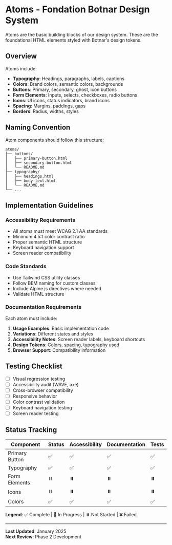 # Atoms - Fondation Botnar Design System

Atoms are the basic building blocks of our design system. These are the foundational HTML elements styled with Botnar's design tokens.

## Overview

Atoms include:
- **Typography**: Headings, paragraphs, labels, captions
- **Colors**: Brand colors, semantic colors, backgrounds
- **Buttons**: Primary, secondary, ghost, icon buttons
- **Form Elements**: Inputs, selects, checkboxes, radio buttons
- **Icons**: UI icons, status indicators, brand icons
- **Spacing**: Margins, paddings, gaps
- **Borders**: Radius, widths, styles

## Naming Convention

Atom components should follow this structure:
```
atoms/
├── buttons/
│   ├── primary-button.html
│   ├── secondary-button.html
│   └── README.md
├── typography/
│   ├── headings.html
│   ├── body-text.html
│   └── README.md
└── ...
```

## Implementation Guidelines

### Accessibility Requirements
- All atoms must meet WCAG 2.1 AA standards
- Minimum 4.5:1 color contrast ratio
- Proper semantic HTML structure
- Keyboard navigation support
- Screen reader compatibility

### Code Standards
- Use Tailwind CSS utility classes
- Follow BEM naming for custom classes
- Include Alpine.js directives where needed
- Validate HTML structure

### Documentation Requirements
Each atom must include:
1. **Usage Examples**: Basic implementation code
2. **Variations**: Different states and styles
3. **Accessibility Notes**: Screen reader labels, keyboard shortcuts
4. **Design Tokens**: Colors, spacing, typography used
5. **Browser Support**: Compatibility information

## Testing Checklist

- [ ] Visual regression testing
- [ ] Accessibility audit (WAVE, axe)
- [ ] Cross-browser compatibility
- [ ] Responsive behavior
- [ ] Color contrast validation
- [ ] Keyboard navigation testing
- [ ] Screen reader testing

## Status Tracking

| Component | Status | Accessibility | Documentation | Tests |
|-----------|--------|---------------|---------------|-------|
| Primary Button | ✅ | ✅ | ✅ | ✅ |
| Typography | ✅ | ✅ | ✅ | ✅ |
| Form Elements | ⏸️ | ⏸️ | ⏸️ | ⏸️ |
| Icons | ⏸️ | ⏸️ | ⏸️ | ⏸️ |
| Colors | ✅ | ✅ | ✅ | ✅ |

**Legend**: ✅ Complete | 🔄 In Progress | ⏸️ Not Started | ❌ Failed

---

**Last Updated**: January 2025  
**Next Review**: Phase 2 Development